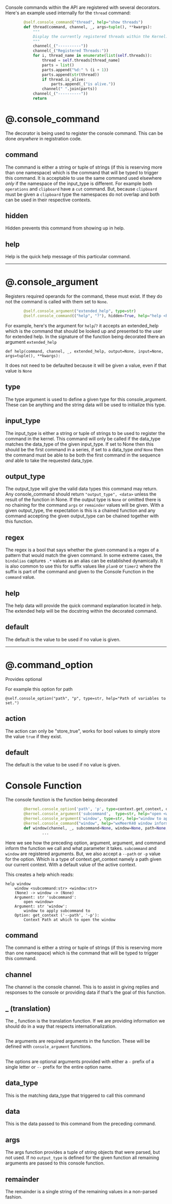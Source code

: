 
Console commands within the API are registered with several decorators. Here's an example used internally for the `thread` command:

```python
        @self.console_command("thread", help="show threads")
        def thread(command, channel, _, args=tuple(), **kwargs):
            """
            Display the currently registered threads within the Kernel.
            """
            channel(_("----------"))
            channel(_("Registered Threads:"))
            for i, thread_name in enumerate(list(self.threads)):
                thread = self.threads[thread_name]
                parts = list()
                parts.append("%d:" % (i + 1))
                parts.append(str(thread))
                if thread.is_alive:
                    parts.append(_("is alive."))
                channel(" ".join(parts))
            channel(_("----------"))
            return
```

# @.console_command
The decorator is being used to register the console command. This can be done *anywhere* in registration code.

## command
The command is either a string or tuple of strings (if this is reserving more than one namespace) which is the command that will be typed to trigger this command. It is acceptable to use the same command used elsewhere *only* if the namespace of the input_type is different. For example both `operations` and `clipboard` have a `cut` command. But, because `clipboard` must be given a `clipboard` type the namespaces do not overlap and both can be used in their respective contexts.

## hidden
Hidden prevents this command from showing up in help.

## help
Help is the quick help message of this particular command.


***

# @.console_argument

Registers required operands for the command, these must exist. If they do not the command is called with them set to `None`.

```python
        @self.console_argument("extended_help", type=str)
        @self.console_command(("help", "?"), hidden=True, help="help <help>")
```

For example, here's the argument for `help`/`?` it accepts an extended_help which is the command that should be looked up and presented to the user for extended help. In the signature of the function being decorated there an argument `extended_help`

`def help(command, channel, _, extended_help, output=None, input=None, args=tuple(), **kwargs):`

It does not need to be defaulted because it will be given a value, even if that value is `None`

## type
The type argument is used to define a given type for this console_argument. These can be anything and the string data will be used to initialize this type.

## input_type
The input_type is either a string or tuple of strings to be used to register the command in the kernel. This command will only be called if the data_type matches the data_type of the given input_type. If set to None then this should be the first command in a series, if set to a data_type *and* `None` then the command must be able to be both the first command in the sequence *and* able to take the requested data_type.

## output_type
The output_type will give the valid data types this command may return. Any console_command should return `"output_type", <data>` unless the result of the function in None. If the output type is `None` or omitted there is no chaining for the command `args` or `remainder` values will be given. With a given output_type, the expectation is this is a chained function and any command accepting the given output_type can be chained together with this function.

## regex
The regex is a bool that says whether the given command is a regex of a pattern that would match the given command. In some extreme cases, the `bindalias` captures `.*` values as an alias can be established dynamically. It is also common to use this for suffix values like `plan0` or `timer2` where the suffix is part of the command and given to the Console Function in the `command` value.

## help
The help data will provide the quick command explanation located in help. The extended help will be the docstring within the decorated command.

## default
The default is the value to be used if no value is given.


***


# @.command_option
Provides optional 

For example this option for path 
```
@self.console_option("path", "p", type=str, help="Path of variables to set.")
```

## action
The action can only be "store_true", works for bool values to simply store the value `true` if they exist.

## default
The default is the value to be used if no value is given.


# Console Function
The console function is the function being decorated

```python
        @kernel.console_option('path', 'p', type=context.get_context, default=context.active, help="Context Path at which to open the window")
        @kernel.console_argument('subcommand',  type=str, help="open <window>")
        @kernel.console_argument('window', type=str, help="window to apply subcommand to")
        @kernel.console_command("window", help="wxMeerK40 window information")
        def window(channel, _, subcommand=None, window=None, path=None, args=(), **kwargs):
                ...
```

Here we see how the preceding option, argument, argument, and command inform the function we call and what parameter it takes. `subcommand` and `window` are registered arguments. But, we also accept a `--path` or `-p` value for the option. Which is a type of context.get_context namely a path given our current context. With a default value of the active context.

This creates a help which reads:
```
help window
	window <subcommand:str> <window:str>
	(None) -> window -> (None)
	Argument: str 'subcommand':
		open <window>
	Argument: str 'window':
		window to apply subcommand to
	Option: get_context ('--path', '-p'):
		Context Path at which to open the window
```

## command
The command is either a string or tuple of strings (if this is reserving more than one namespace) which is the command that will be typed to trigger this command.

## channel
The channel is the console channel. This is to assist in giving replies and responses to the console or providing data if that's the goal of this function.

## _ (translation)
The _ function is the translation function. If we are providing information we should do in a way that respects internationalization.

## <arguments>
The arguments are required arguments in the function. These will be defined with `console_argument` functions.

## <options>
The options are optional arguments provided with either a `-` prefix of a single letter or `--` prefix for the entire option name.

## data_type
This is the matching data_type that triggered to call this command

## data
This is the data passed to this command from the preceding command.

## args
The args function provides a tuple of string objects that were parsed, but not used. If no `output_type` is defined for the given function all remaining arguments are passed to this console function.

## remainder
The remainder is a single string of the remaining values in a non-parsed fashion.

